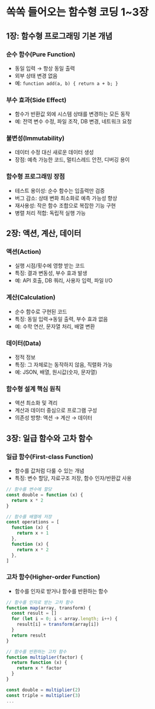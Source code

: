 # 쏙쏙 들어오는 함수형 코딩 1~3장

## 1장: 함수형 프로그래밍 기본 개념

### 순수 함수(Pure Function)

- 동일 입력 → 항상 동일 출력
- 외부 상태 변경 없음
- 예: `function add(a, b) { return a + b; }`

### 부수 효과(Side Effect)

- 함수가 반환값 외에 시스템 상태를 변경하는 모든 동작
- 예: 전역 변수 수정, 파일 조작, DB 변경, 네트워크 요청

### 불변성(Immutability)

- 데이터 수정 대신 새로운 데이터 생성
- 장점: 예측 가능한 코드, 멀티스레드 안전, 디버깅 용이

### 함수형 프로그래밍 장점

- 테스트 용이성: 순수 함수는 입출력만 검증
- 버그 감소: 상태 변화 최소화로 예측 가능성 향상
- 재사용성: 작은 함수 조합으로 복잡한 기능 구현
- 병렬 처리 적합: 독립적 실행 가능

## 2장: 액션, 계산, 데이터

### 액션(Action)

- 실행 시점/횟수에 영향 받는 코드
- 특징: 결과 변동성, 부수 효과 발생
- 예: API 호출, DB 쿼리, 사용자 입력, 파일 I/O

### 계산(Calculation)

- 순수 함수로 구현된 코드
- 특징: 동일 입력→동일 출력, 부수 효과 없음
- 예: 수학 연산, 문자열 처리, 배열 변환

### 데이터(Data)

- 정적 정보
- 특징: 그 자체로는 동작하지 않음, 직렬화 가능
- 예: JSON, 배열, 원시값(숫자, 문자열)

### 함수형 설계 핵심 원칙

- 액션 최소화 및 격리
- 계산과 데이터 중심으로 프로그램 구성
- 의존성 방향: 액션 → 계산 → 데이터

## 3장: 일급 함수와 고차 함수

### 일급 함수(First-class Function)

- 함수를 값처럼 다룰 수 있는 개념
- 특징: 변수 할당, 자료구조 저장, 함수 인자/반환값 사용

```javascript
// 함수를 변수에 할당
const double = function (x) {
  return x * 2
}

// 함수를 배열에 저장
const operations = [
  function (x) {
    return x + 1
  },
  function (x) {
    return x * 2
  },
]
```

### 고차 함수(Higher-order Function)

- 함수를 인자로 받거나 함수를 반환하는 함수

```javascript
// 함수를 인자로 받는 고차 함수
function map(array, transform) {
  const result = []
  for (let i = 0; i < array.length; i++) {
    result[i] = transform(array[i])
  }
  return result
}

// 함수를 반환하는 고차 함수
function multiplier(factor) {
  return function (x) {
    return x * factor
  }
}

const double = multiplier(2)
const triple = multiplier(3)
...
```
